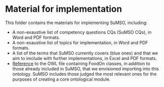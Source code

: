 # Material for implementation

This folder contains the materials for implementing SuMSO, including:

- A non-exaustive list of competency questions CQs (SuMSO CQs), in Word and PDF formats.
- A non-exaustive list of topics for implementation, in Word and PDF formats.
- A list of the terms that SuMSO currently covers (blue ones) and that we aim to imclude with further implementations, in Excel and PDF formats.
- [Reference](https://github.com/gioUbbiali/Sustainable-Meat-Systems-Ontology/blob/main/SuMSO/src/ontology/imports/foodon-imports-tot.rdf) to the OWL file containing FoodOn classes, in addition to those already included in SuMSO, that we envisioned importing into this ontology.  SuMSO includes those judged the most relevant ones for the purposes of creating a core ontological module. 
